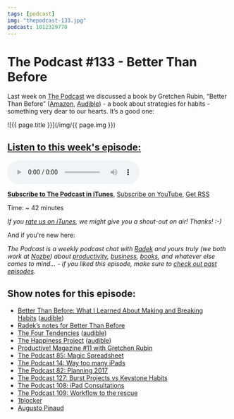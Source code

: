 ```yaml
---
tags: [podcast]
img: "thepodcast-133.jpg"
podcast: 1012329770
---
```


# The Podcast #133 - Better Than Before

Last week on [The Podcast][p] we discussed a book by Gretchen Rubin, “Better Than Before” ([Amazon](https://www.amazon.com/dp/0385348630?tag=sliwinski-20), [Audible](https://www.audible.com/pd/B00R8KR28I?tag=sliwinski-20)) - a book about strategies for habits - something very dear to our hearts. It’s a good one:

<!--More-->

![{{ page.title }}](/img/{{ page.img }})

## [Listen to this week's episode:][e]

<audio controls>
<source src="https://files.nozbe.com/podcast/133.mp3" type="audio/mpeg">
</audio>

**[Subscribe to The Podcast in iTunes][i]**, [Subscribe on YouTube][y], [Get RSS][rss]

Time: ~ 42 minutes

*If you [rate us on iTunes][i], we might give you a shout-out on air! Thanks! :-)*

And if you're new here:

*The Podcast is a weekly podcast chat with [Radek][r] and yours truly (we both work at [Nozbe][n]) about [productivity](/tag/productivity), [business](/tag/business), [books](/tag/books), and whatever else comes to mind… - if you liked this episode, make sure to [check out past episodes](/tag/podcast).*

## Show notes for this episode:

  * [Better Than Before: What I Learned About Making and Breaking Habits](https://www.amazon.com/Better-Than-Before-Habits-Procrastinate/dp/0385348630/) ([audible](https://www.audible.com/pd/Self-Development/Better-Than-Before-Audiobook/B00R8KR28I))
  * [Radek’s notes for Better Than Before](http://radex.io/books/better-than-before/)
  * [The Four Tendencies](https://www.amazon.com/Four-Tendencies-Indispensable-Personality-Profiles/dp/1524760919/) ([audible](https://www.audible.com/pd/Business/The-Four-Tendencies-Audiobook/B071DXR4GJ))
  * [The Happiness Project](https://www.amazon.com/Happiness-Project-Revised-Aristotle-Generally/dp/0062414852/) ([audible](https://www.audible.com/pd/Bios-Memoirs/The-Happiness-Project-Audiobook/B0030MV7MU))
  * [Productive! Magazine #11 with Gretchen Rubin](http://productivemag.com/11)
  * [The Podcast 85: Magic Spreadsheet](http://thepodcast.fm/85)
  * [The Podcast 14: Way too many iPads](http://thepodcast.fm/episodes/14)
  * [The Podcast 82: Planning 2017](http://thepodcast.fm/episodes/82)
  * [The Podcast 127: Burst Projects vs Keystone Habits](http://thepodcast.fm/episodes/127)
  * [The Podcast 108: iPad Consultations](http://thepodcast.fm/108)
  * [The Podcast 109: Workflow to the rescue](http://thepodcast.fm/109)
  * [1blocker](https://1blocker.com/)
  * [Augusto Pinaud](http://www.augustopinaud.com/)

[y]: https://michael.gratis/thepodcastyt
[rss]: http://thepodcast.fm/episodes?format=RSS
[e]: http://thepodcast.fm/episodes/133

[p]: https://michael.gratis/thepodcastfm
[n]: https://michael.gratis/nozbe
[r]: https://michael.gratis/radex
[i]: https://michael.gratis/thepodcast
[o]: https://michael.gratis/ipadonly


